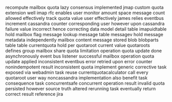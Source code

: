 recompute mailbox quota lazy consensus implemented jmap custom quota extension well imap rfc enables user monitor amount space message count allowed effectively track quota value user effectively james relies eventbus increment cassandra counter corresponding user however upon cassandra failure value incorrect hence correcting data model detail table imapuidtable hold mailbox flag message lookup message table messagev hold message metadata independently mailbox content message stored blob blobparts table table currentquota hold per quotaroot current value quotaroots defines group mailbox share quota limitation operation quota update done asynchronously event bus listener successful mailbox operation quota update applied inconsistent eventbus error retried upon error counter nonindempotent result inconsistent quota implement generic corrective task exposed via webadmin task reuse currentquotacalculator call every quotaroot user way noncassandra implementation also benefit task consequence task concurrentsafe concurrent operation result invalid quota persisted however source truth altered rerunning task eventually return correct result reference jira